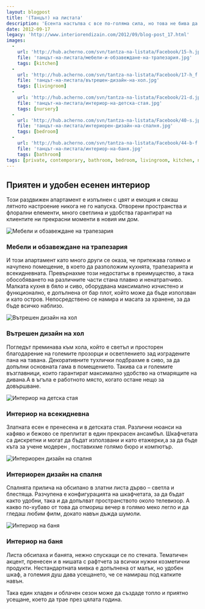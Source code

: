 ```yaml
---
layout: blogpost
title: '(Танцът) на листата'
description: 'Есента настъпва с все по-голяма сила, но това не бива да натъжава никого, защото и този сезон има своето очарование. Зеленото отстъпва на топло кафяво, бежово и жълто. Такъв е и нашия есенен интериор – цветен като гората през септември.'
date: 2012-09-17
legacy: 'http://www.interiorendizain.com/2012/09/blog-post_17.html'
images:
  -
    url: 'http://hub.acherno.com/svn/tantza-na-listata/Facebook/15-h.jpg'
    file: 'танцът-на-листата/мебели-и-обзавеждане-на-трапезария.jpg'
    tags: [kitchen]
  -
    url: 'http://hub.acherno.com/svn/tantza-na-listata/Facebook/17-h_f.jpg'
    file: 'танцът-на-листата/вътрешен-дизайн-на-хол.jpg'
    tags: [livingroom]
  -
    url: 'http://hub.acherno.com/svn/tantza-na-listata/Facebook/21-d.jpg'
    file: 'танцът-на-листата/интериор-на-детска-стая.jpg'
    tags: [nursery]
  -
    url: 'http://hub.acherno.com/svn/tantza-na-listata/Facebook/40-s.jpg'
    file: 'танцът-на-листата/интериорен-дизайн-на-спалня.jpg'
    tags: [bedroom]
  -
    url: 'http://hub.acherno.com/svn/tantza-na-listata/Facebook/44-b-f.jpg'
    file: 'танцът-на-листата/интериор-на-баня.jpg'
    tags: [bathroom]
tags: [private, contemporary, bathroom, bedroom, livingroom, kitchen, nursery]
---
```

## Приятен и удобен **есенен интериор**
Този раздвижен апартамент е изпълнен с цвят и емоция и сякаш лятното настроение никога не го напуска. Отворени пространства и флорални елементи, много светлина и удобства гарантират на клиентите ни прекрасни моменти в новия им дом.

![Мебели и обзавеждане на трапезария](танцът-на-листата/мебели-и-обзавеждане-на-трапезария.jpg)
### Мебели и обзавеждане на **трапезария**

И този апартамент като много други се оказа, че притежава голямо и начупено помещение, в което да разположим кухнята, трапезарията и всекидневната. Превърнахме този недостатък в преимущество, а така обособяването на различните части стана плавно и ненатрапчиво. Малката кухня в бяло и сиво, оборудвана максимално изчистено и функционално, е допълнена от бар плот, който може да бъде използван и като остров. Непосредствено се намира и масата за хранене, за да бъде всичко наблизо.

![Вътрешен дизайн на хол](танцът-на-листата/вътрешен-дизайн-на-хол.jpg)
### Вътрешен дизайн на **хол**

Погледът преминава към хола, който е светъл и просторен благодарение на големите прозорци и осветлението зад изградените пана на тавана. Декоративните тухлички подбрахме в сиво, за да допълни основната гама в помещението. Такива са и големите възглавници, които гарантират максимално удобство на отмарящите на дивана.А в ъгъла е работното място, когато остане нещо за довършване.

![Интериор на детска стая](танцът-на-листата/интериор-на-детска-стая.jpg)
### Интериор на **всекидневна**

Златната есен е пренесена и в детската стая. Различни нюанси на кафяво и бежово се преплитат в един прекрасен ансамбъл. Шкафчетата са дискретни и могат да бъдат използвани и като етажерки,а за да бъде къта за учене модерен , поставихме голямо бюро и компютър.

![Интериорен дизайн на спалня](танцът-на-листата/интериорен-дизайн-на-спалня.jpg)
### Интериорен дизайн на **спалня**

Спалнята прилича на обсипано в златни листа дърво – светла и блестяща. Разчупена е конфигурацията на шкафчетата, за да бъдат както удобни, така и да допълват пространството около телевизор. А какво по-хубаво от това да отмориш вечер в голямо меко легло и да гледаш любим филм, докато навън дъжда шумоли.

![Интериор на баня](танцът-на-листата/интериор-на-баня.jpg)
### Интериор на **баня**

Листа обсипаха и банята, нежно спускащи се по стената. Тематичен акцент, пренесен и в нишата с рафтчета за всички нужни козметични продукти. Нестандартната мивка е допълнена от малък, но удобен шкаф, а големия душ дава усещането, че се намираш под капките навън.

Така един хладен и облачен сезон може да създаде топло и приятно усещане, което да трае през цялата година.